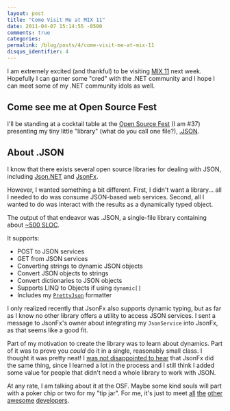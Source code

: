 ```yaml
---
layout: post
title: "Come Visit Me at MIX 11"
date: 2011-04-07 15:14:55 -0500
comments: true
categories:
permalink: /blog/posts/4/come-visit-me-at-mix-11
disqus_identifier: 4
---
```


I am extremely excited (and thankful) to be visiting [MIX 11](http://live.visitmix.com/) next week. Hopefully I can garner some "cred" with the .NET community and I hope I can meet some of my .NET community idols as well.

## Come see me at Open Source Fest

I'll be standing at a cocktail table at the [Open Source Fest](http://live.visitmix.com/OpenSourceFest) (I am #37) presenting my tiny little "library" (what do you call one file?), [.JSON](http://github.com/kamranayub/.JSON).

## About .JSON

I know that there exists several open source libraries for dealing with JSON, including [Json.NET](http://james.newtonking.com/projects/json-net.aspx) and [JsonFx](https://github.com/jsonfx/jsonfx).

However, I wanted something a bit different. First, I didn't want a library... all I needed to do was consume JSON-based web services. Second, all I wanted to do was interact with the results as a dynamically typed object.

The output of that endeavor was .JSON, a single-file library containing about [~500 SLOC](https://github.com/kamranayub/.JSON/blob/master/DotJson.cs).

It supports:

- POST to JSON services
- GET from JSON services
- Converting strings to dynamic JSON objects
- Convert JSON objects to strings
- Convert dictionaries to JSON objects
- Supports LINQ to Objects if using `dynamic[]`
- Includes my [`PrettyJson`](/Home/PrettyJson) formatter

I only realized recently that JsonFx also supports dynamic typing, but as far as I know no other library offers a utility to access JSON services. I sent a message to JsonFx's owner about integrating my `JsonService` into JsonFx, as that seems like a good fit.

Part of my motivation to create the library was to learn about dynamics. Part of it was to prove you *could* do it in a single, reasonably small class. I thought it was pretty neat! I [was not disappointed to hear](http://www.hanselman.com/blog/NuGetPackageOfTheWeek4DeserializingJSONWithJsonNET.aspx) that JsonFx did the same thing, since I learned a lot in the process and I still think I added some value for people that didn't need a whole library to work with JSON.

At any rate, I am talking about it at the OSF. Maybe some kind souls will part with a poker chip or two for my "tip jar". For me, it's just to meet [all](http://twitter.com/eisenbergeffect) [the](http://twttier.com/bradmi) [other](http://twitter.com/gblock) [awesome](http://twitter.com/samsaffron) [developers](http://twitter.com/johnsheehan).